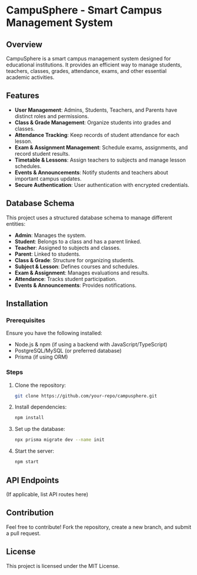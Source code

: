 # CampuSphere - Smart Campus Management System

## Overview
CampuSphere is a smart campus management system designed for educational institutions. It provides an efficient way to manage students, teachers, classes, grades, attendance, exams, and other essential academic activities.

## Features
- **User Management**: Admins, Students, Teachers, and Parents have distinct roles and permissions.
- **Class & Grade Management**: Organize students into grades and classes.
- **Attendance Tracking**: Keep records of student attendance for each lesson.
- **Exam & Assignment Management**: Schedule exams, assignments, and record student results.
- **Timetable & Lessons**: Assign teachers to subjects and manage lesson schedules.
- **Events & Announcements**: Notify students and teachers about important campus updates.
- **Secure Authentication**: User authentication with encrypted credentials.

## Database Schema
This project uses a structured database schema to manage different entities:
- **Admin**: Manages the system.
- **Student**: Belongs to a class and has a parent linked.
- **Teacher**: Assigned to subjects and classes.
- **Parent**: Linked to students.
- **Class & Grade**: Structure for organizing students.
- **Subject & Lesson**: Defines courses and schedules.
- **Exam & Assignment**: Manages evaluations and results.
- **Attendance**: Tracks student participation.
- **Events & Announcements**: Provides notifications.

## Installation
### Prerequisites
Ensure you have the following installed:
- Node.js & npm (if using a backend with JavaScript/TypeScript)
- PostgreSQL/MySQL (or preferred database)
- Prisma (if using ORM)

### Steps
1. Clone the repository:
   ```sh
   git clone https://github.com/your-repo/campusphere.git
   ```
2. Install dependencies:
   ```sh
   npm install
   ```
3. Set up the database:
   ```sh
   npx prisma migrate dev --name init
   ```
4. Start the server:
   ```sh
   npm start
   ```

## API Endpoints
(If applicable, list API routes here)

## Contribution
Feel free to contribute! Fork the repository, create a new branch, and submit a pull request.

## License
This project is licensed under the MIT License.


